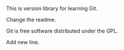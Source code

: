 This is version library for learning Git.

Change the readme.

Git is free software distributed under the GPL.

Add new line.

